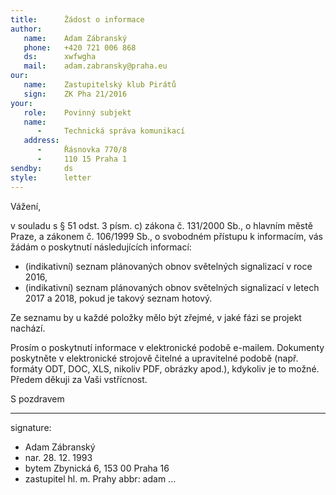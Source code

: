 ```yaml
---
title:      Žádost o informace
author:
   name:    Adam Zábranský
   phone:   +420 721 006 868
   ds:      xwfwgha
   mail:    adam.zabransky@praha.eu
our:
   name:    Zastupitelský klub Pirátů
   sign:    ZK Pha 21/2016
your:
   role:    Povinný subjekt
   name:    
      -     Technická správa komunikací
   address:
      -     Řásnovka 770/8
      -     110 15 Praha 1
sendby:     ds
style:      letter
---
```


Vážení,

v souladu s § 51 odst. 3 písm. c) zákona č. 131/2000 Sb., o hlavním městě Praze, a zákonem č. 106/1999 Sb., o svobodném přístupu k informacím, vás žádám o poskytnutí následujících informací:

- (indikativní) seznam plánovaných obnov světelných signalizací v roce 2016,
- (indikativní) seznam plánovaných obnov světelných signalizací v letech 2017 a 2018, pokud je takový seznam hotový.

Ze seznamu by u každé položky mělo být zřejmé, v jaké fázi se projekt nachází. 

Prosím o poskytnutí informace v elektronické podobě e-mailem. Dokumenty poskytněte v elektronické strojově čitelné a upravitelné podobě (např. formáty ODT, DOC, XLS, nikoliv PDF, obrázky apod.), kdykoliv je to možné. Předem děkuji za Vaši vstřícnost.

S pozdravem

---
signature:
  - Adam Zábranský
  - nar. 28. 12. 1993
  - bytem Zbynická 6, 153 00 Praha 16
  - zastupitel hl. m. Prahy
abbr:       adam
...
